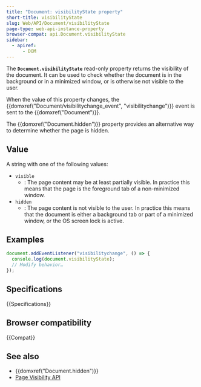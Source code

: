 ```yaml
---
title: "Document: visibilityState property"
short-title: visibilityState
slug: Web/API/Document/visibilityState
page-type: web-api-instance-property
browser-compat: api.Document.visibilityState
sidebar:
  - apiref:
      - DOM
---
```


The **`Document.visibilityState`**
read-only property returns the visibility of the document. It can be used to check whether the document is in the background or in a minimized window, or is otherwise not visible to the user.

When the value of this property changes, the {{domxref("Document/visibilitychange_event", "visibilitychange")}} event is sent to the {{domxref("Document")}}.

The {{domxref("Document.hidden")}} property provides an alternative way to determine whether the page is hidden.

## Value

A string with one of the following values:

- `visible`
  - : The page content may be at least partially visible. In practice this means that the
    page is the foreground tab of a non-minimized window.
- `hidden`
  - : The page content is not visible to the user. In practice this means that the
    document is either a background tab or part of a minimized window, or the OS screen
    lock is active.

## Examples

```js
document.addEventListener("visibilitychange", () => {
  console.log(document.visibilityState);
  // Modify behavior…
});
```

## Specifications

{{Specifications}}

## Browser compatibility

{{Compat}}

## See also

- {{domxref("Document.hidden")}}
- [Page Visibility API](/en-US/docs/Web/API/Page_Visibility_API)
